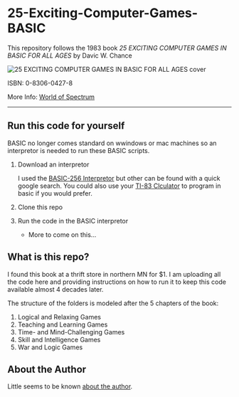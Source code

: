 # 25-Exciting-Computer-Games-BASIC

This repository follows the 1983 book *25 EXCITING COMPUTER GAMES IN BASIC FOR ALL AGES* by Davic W. Chance

![25 EXCITING COMPUTER GAMES IN BASIC FOR ALL AGES cover](https://pictures.abebooks.com/isbn/9780830604272-us-300.jpg)

ISBN: 0-8306-0427-8

More Info: [World of Spectrum](https://worldofspectrum.org/archive/books/25-exciting-computer-games-in-basic-for-all-ages)

---

## Run this code for yourself

BASIC no longer comes standard on wwindows or mac machines so an interpretor is needed to run these BASIC scripts.

1. Download an interpretor
   
   I used the [BASIC-256 Interpretor](https://sourceforge.net/projects/kidbasic/) but other can be found with a quick google search. You could also use your [TI-83 Clculator](org/programming/columns/83plus-bas) to program in basic if you would prefer.
2. Clone this repo
3. Run the code in the BASIC interpretor
    - More to come on this...


## What is this repo?

I found this book at a thrift store in northern MN for $1. I am uploading all the code here and providing instructions on how to run it to keep this code available almost 4 decades later.

The structure of the folders is modeled after the 5 chapters of the book:
1. Logical and Relaxing Games
2. Teaching and Learning Games
3. Time- and Mind-Challenging Games
4. Skill and Intelligence Games
5. War and Logic Games


## About the Author

Little seems to be known [about the author](https://www.librarything.com/author/chancedavid).
